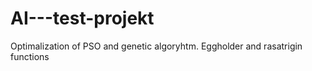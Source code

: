 # AI---test-projekt
 Optimalization of PSO and genetic algoryhtm. Eggholder and rasatrigin functions
